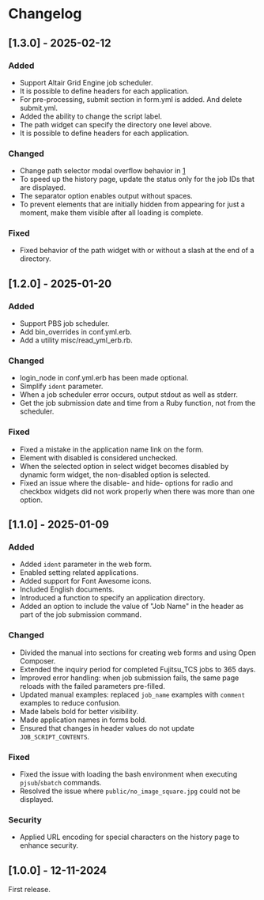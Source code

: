# Changelog

## [1.3.0] - 2025-02-12

### Added
- Support Altair Grid Engine job scheduler.
- It is possible to define headers for each application.
- For pre-processing, submit section in form.yml is added. And delete submit.yml.
- Added the ability to change the script label.
- The path widget can specify the directory one level above.
- It is possible to define headers for each application.

### Changed
- Change path selector modal overflow behavior in [1](https://github.com/RIKEN-RCCS/OpenComposer/pull/1)
- To speed up the history page, update the status only for the job IDs that are displayed.
- The separator option enables output without spaces.
- To prevent elements that are initially hidden from appearing for just a moment, make them visible after all loading is complete.

### Fixed
- Fixed behavior of the path widget with or without a slash at the end of a directory.

## [1.2.0] - 2025-01-20

### Added
- Support PBS job scheduler.
- Add bin_overrides in conf.yml.erb.
- Add a utility misc/read_yml_erb.rb.

### Changed
- login_node in conf.yml.erb has been made optional.
- Simplify `ident` parameter.
- When a job scheduler error occurs, output stdout as well as stderr.
- Get the job submission date and time from a Ruby function, not from the scheduler.

### Fixed
- Fixed a mistake in the application name link on the form.
- Element with disabled is considered unchecked.
- When the selected option in select widget becomes disabled by dynamic form widget, the non-disabled option is selected.
- Fixed an issue where the disable- and hide- options for radio and checkbox widgets did not work properly when there was more than one option.

## [1.1.0] - 2025-01-09

### Added
- Added `ident` parameter in the web form.
- Enabled setting related applications.
- Added support for Font Awesome icons.
- Included English documents.
- Introduced a function to specify an application directory.
- Added an option to include the value of "Job Name" in the header as part of the job submission command.

### Changed
- Divided the manual into sections for creating web forms and using Open Composer.
- Extended the inquiry period for completed Fujitsu_TCS jobs to 365 days.
- Improved error handling: when job submission fails, the same page reloads with the failed parameters pre-filled.
- Updated manual examples: replaced `job_name` examples with `comment` examples to reduce confusion.
- Made labels bold for better visibility.
- Made application names in forms bold.
- Ensured that changes in header values do not update `JOB_SCRIPT_CONTENTS`.

### Fixed
- Fixed the issue with loading the bash environment when executing `pjsub`/`sbatch` commands.
- Resolved the issue where `public/no_image_square.jpg` could not be displayed.

### Security
- Applied URL encoding for special characters on the history page to enhance security.

## [1.0.0] - 12-11-2024
First release.
